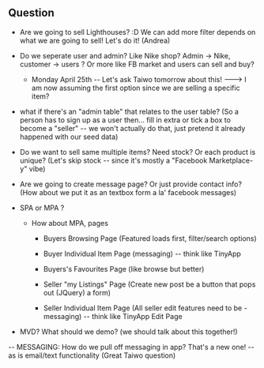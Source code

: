 ## Question 
- Are we going to sell Lighthouses? :D We can add more filter depends on what we are going to sell!
Let's do it! (Andrea)

- Do we seperate user and admin? Like Nike shop? Admin -> Nike, customer -> users ? 
Or more like FB market and users can sell and buy? 
  - Monday April 25th -- Let's ask Taiwo tomorrow about this!
---> I am now assuming the first option since we are selling a specific item? 

- what if there's an "admin table" that relates to the user table? (So a person has to sign up as a user then... fill in extra or tick a box to become a "seller" -- we won't actually do that, just pretend it already happened with our seed data)

- Do we want to sell same multiple items? Need stock? Or each product is unique? (Let's skip stock -- since it's mostly a "Facebook Marketplace-y" vibe)

- Are we going to create message page? Or just provide contact info? (How about we put it as an textbox form a la' facebook messages)

- SPA or MPA ? 
  - How about MPA, pages
    - Buyers Browsing Page (Featured loads first, filter/search options)
    - Buyer Individual Item Page (messaging) -- think like TinyApp
    - Buyers's Favourites Page (like browse but better)

    - Seller "my Listings" Page (Create new post be a button that pops out (JQuery) a form)
    - Seller Individual Item Page (All seller edit features need to be - messaging) -- think like TinyApp Edit Page


- MVD? What should we demo? (we should talk about this together!)

-- MESSAGING: How do we pull off messaging in app? That's a new one! -- as is email/text functionality (Great Taiwo question)
